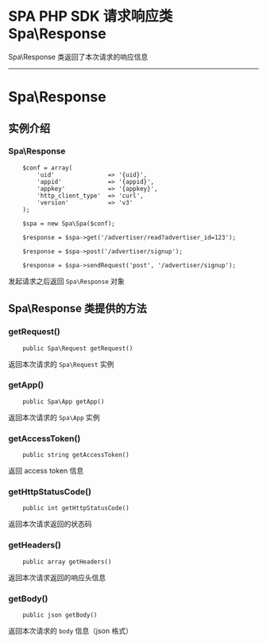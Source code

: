 # SPA PHP SDK 请求响应类 Spa\Response

Spa\Response 类返回了本次请求的响应信息

---

# Spa\Response

## 实例介绍

### Spa\Response

```
    $conf = array(
        'uid'               => '{uid}',
        'appid'             => '{appid}',
        'appkey'            => '{appkey}',
        'http_client_type'  => 'curl',
        'version'           => 'v3'
    );

    $spa = new Spa\Spa($conf);

    $response = $spa->get('/advertiser/read?advertiser_id=123');

    $response = $spa->post('/advertiser/signup');

    $response = $spa->sendRequest('post', '/advertiser/signup');
```

发起请求之后返回 `Spa\Response` 对象

## Spa\Response 类提供的方法

### getRequest()

```
	public Spa\Request getRequest()
```

返回本次请求的 `Spa\Request` 实例

### getApp()

```
	public Spa\App getApp()
```

返回本次请求的 `Spa\App` 实例

### getAccessToken()

```
	public string getAccessToken()
```

返回 access token 信息

### getHttpStatusCode()

```
	public int getHttpStatusCode()
```

返回本次请求返回的状态码

### getHeaders()

```
	public array getHeaders()
```

返回本次请求返回的响应头信息

### getBody()

```
	public json getBody()
```

返回本次请求的 `body` 信息（json 格式）
